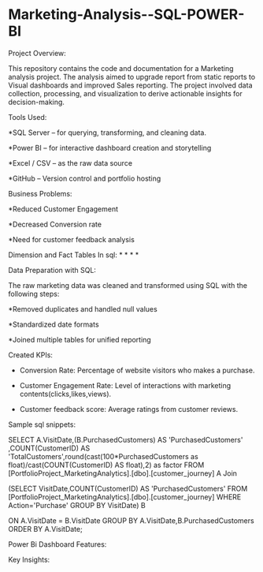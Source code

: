 # Marketing-Analysis--SQL-POWER-BI
Project Overview:

This repository contains the code and documentation for a Marketing analysis project. The analysis aimed to upgrade report from static reports to Visual dashboards and improved Sales reporting. The project involved data collection, processing, and visualization to derive actionable insights for decision-making.

Tools Used:

*SQL Server – for querying, transforming, and cleaning data.


*Power BI – for interactive dashboard creation and storytelling


*Excel / CSV – as the raw data source


*GitHub – Version control and portfolio hosting

Business Problems:

*Reduced Customer Engagement

*Decreased Conversion rate

*Need for customer feedback analysis

Dimension and Fact Tables In sql:
*
*
*
*


Data Preparation with SQL:

The raw marketing data was cleaned and transformed using SQL with the following steps:

*Removed duplicates and handled null values

*Standardized date formats

*Joined multiple tables for unified reporting

Created KPIs:
* Conversion Rate: Percentage of website visitors who makes a purchase.

* Customer Engagement Rate: Level of interactions with marketing contents(clicks,likes,views).

* Customer feedback score: Average ratings from customer reviews.

Sample sql snippets:


 SELECT   A.VisitDate,(B.PurchasedCustomers) AS 'PurchasedCustomers' ,COUNT(CustomerID) AS 'TotalCustomers',round(cast(100*PurchasedCustomers as float)/cast(COUNT(CustomerID) AS float),2) as factor
  FROM [PortfolioProject_MarketingAnalytics].[dbo].[customer_journey] A
  Join
  
  (SELECT   VisitDate,COUNT(CustomerID) AS 'PurchasedCustomers'
  FROM [PortfolioProject_MarketingAnalytics].[dbo].[customer_journey]
 WHERE Action='Purchase'
 GROUP BY VisitDate) B 
 
 
 ON A.VisitDate = B.VisitDate
 GROUP BY A.VisitDate,B.PurchasedCustomers
 ORDER BY A.VisitDate;


 Power Bi Dashboard Features:

 Key Insights:

